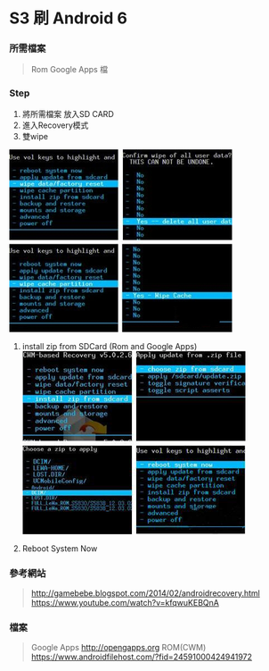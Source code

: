 # S3 刷 Android 6

### 所需檔案
> Rom
> Google Apps 檔

### Step
1. 將所需檔案 放入SD CARD
2. 進入Recovery模式
3. 雙wipe 
 
 ![_NewImage](./media/14728735833164/_NewImage.jpg) 
1. install zip from SDCard (Rom and Google Apps)
![_NewImage2](./media/14728735833164/_NewImage2.jpg)

1. Reboot System Now


###  參考網站
> http://gamebebe.blogspot.com/2014/02/androidrecovery.html
> https://www.youtube.com/watch?v=kfqwuKEBQnA



### 檔案
> Google Apps http://opengapps.org
> ROM(CWM) https://www.androidfilehost.com/?fid=24591000424941972



